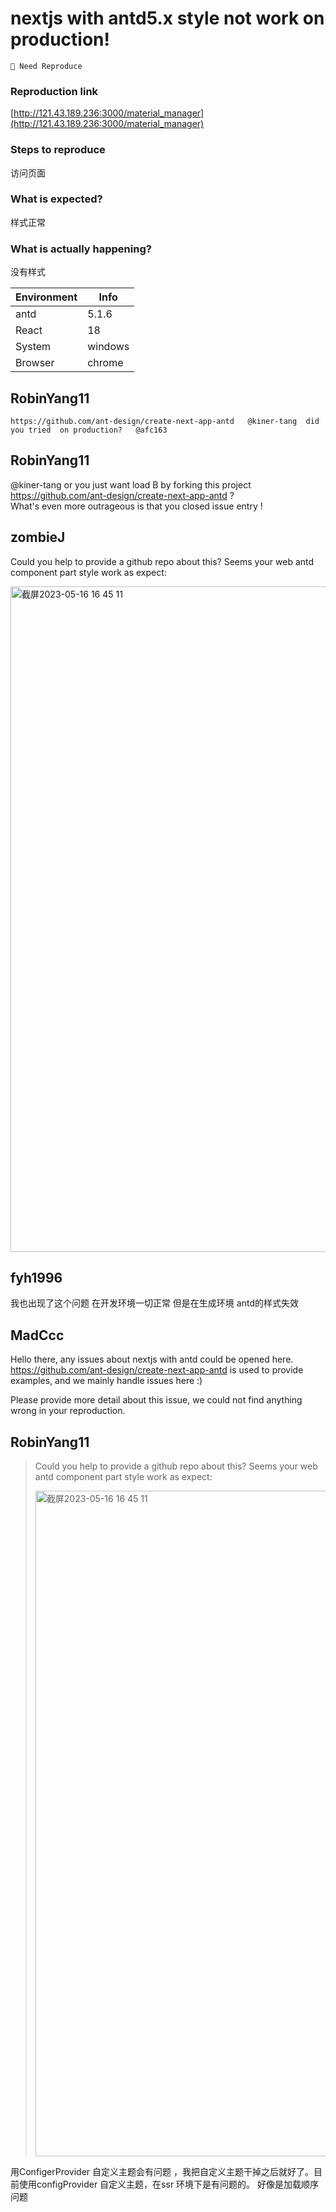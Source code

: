 # nextjs with antd5.x style not work on production!

`🤔 Need Reproduce`

### Reproduction link

[http://121.43.189.236:3000/material_manager](http://121.43.189.236:3000/material_manager)

### Steps to reproduce

访问页面

### What is expected?

样式正常

### What is actually happening?

没有样式

| Environment | Info    |
| ----------- | ------- |
| antd        | 5.1.6   |
| React       | 18      |
| System      | windows |
| Browser     | chrome  |

<!-- generated by ant-design-issue-helper. DO NOT REMOVE -->

## RobinYang11

    https://github.com/ant-design/create-next-app-antd   @kiner-tang  did you tried  on production?   @afc163

## RobinYang11

@kiner-tang or you just want load B by forking this project https://github.com/ant-design/create-next-app-antd ?  
What's even more outrageous is that you closed issue entry !

## zombieJ

Could you help to provide a github repo about this? Seems your web antd component part style work as expect:

<img width="1065" alt="截屏2023-05-16 16 45 11" src="https://github.com/ant-design/ant-design/assets/5378891/0adb282c-53e2-4ee6-9298-d92ced047a73">

## fyh1996

我也出现了这个问题 在开发环境一切正常 但是在生成环境 antd的样式失效

## MadCcc

Hello there, any issues about nextjs with antd could be opened here. https://github.com/ant-design/create-next-app-antd is used to provide examples, and we mainly handle issues here :)

Please provide more detail about this issue, we could not find anything wrong in your reproduction.

## RobinYang11

> Could you help to provide a github repo about this? Seems your web antd component part style work as expect:
>
> <img alt="截屏2023-05-16 16 45 11" width="1065" src="https://user-images.githubusercontent.com/5378891/238587504-0adb282c-53e2-4ee6-9298-d92ced047a73.png">

用ConfigerProvider 自定义主题会有问题 ，我把自定义主题干掉之后就好了。目前使用configProvider 自定义主题，在ssr 环境下是有问题的。 好像是加载顺序问题
